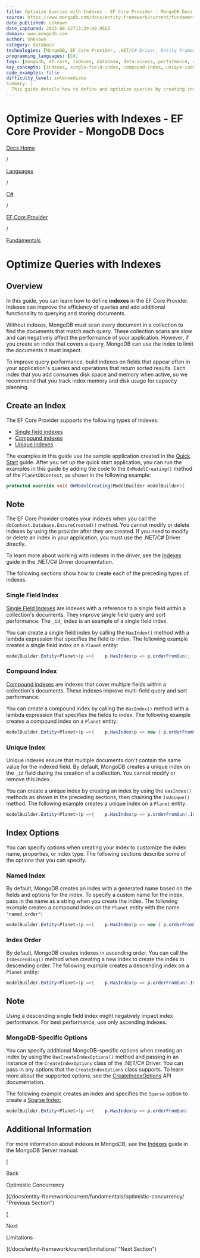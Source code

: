 ```yaml
---
title: Optimize Queries with Indexes - EF Core Provider - MongoDB Docs
source: https://www.mongodb.com/docs/entity-framework/current/fundamentals/indexes/
date_published: unknown
date_captured: 2025-08-12T13:29:00.955Z
domain: www.mongodb.com
author: Unknown
category: database
technologies: [MongoDB, EF Core Provider, .NET/C# Driver, Entity Framework Core]
programming_languages: [C#]
tags: [mongodb, ef-core, indexes, database, data-access, performance, csharp, query-optimization]
key_concepts: [indexes, single-field-index, compound-index, unique-index, index-options, query-optimization, OnModelCreating]
code_examples: false
difficulty_level: intermediate
summary: |
  This guide details how to define and optimize queries by creating indexes using the EF Core Provider for MongoDB. It explains the importance of indexes in improving query performance by limiting document scans and covers the creation of single-field, compound, and unique indexes. The article provides C# code examples for each index type and discusses advanced options such as naming indexes, specifying index order, and applying MongoDB-specific configurations. It also highlights that indexes are created when `dbContext.Database.EnsureCreated()` is called and cannot be modified or deleted via the provider afterward.
---
```

# Optimize Queries with Indexes - EF Core Provider - MongoDB Docs

[Docs Home](https://www.mongodb.com/docs/)

/

[Languages](https://www.mongodb.com/docs/drivers/)

/

[C#](https://www.mongodb.com/docs/languages/csharp/)

/

[EF Core Provider](/docs/entity-framework/current/)

/

[Fundamentals](/docs/entity-framework/current/fundamentals/)

# Optimize Queries with Indexes

## Overview

In this guide, you can learn how to define **indexes** in the EF Core Provider. Indexes can improve the efficiency of queries and add additional functionality to querying and storing documents.

Without indexes, MongoDB must scan every document in a collection to find the documents that match each query. These collection scans are slow and can negatively affect the performance of your application. However, if you create an index that covers a query, MongoDB can use the index to limit the documents it must inspect.

To improve query performance, build indexes on fields that appear often in your application's queries and operations that return sorted results. Each index that you add consumes disk space and memory when active, so we recommend that you track index memory and disk usage for capacity planning.

## Create an Index

The EF Core Provider supports the following types of indexes:

*   [Single field indexes](#single-field-index)
*   [Compound indexes](#compound-index)
*   [Unique indexes](#unique-index)

The examples in this guide use the sample application created in the [Quick Start](/docs/entity-framework/current/quick-start/#std-label-entity-framework-quickstart) guide. After you set up the quick start application, you can run the examples in this guide by adding the code to the `OnModelCreating()` method of the `PlanetDbContext`, as shown in the following example:

```csharp
protected override void OnModelCreating(ModelBuilder modelBuilder){    base.OnModelCreating(modelBuilder);    // Paste example code here}
```

## Note

The EF Core Provider creates your indexes when you call the `dbContext.Database.EnsureCreated()` method. You cannot modify or delete indexes by using the provider after they are created. If you need to modify or delete an index in your application, you must use the .NET/C# Driver directly.

To learn more about working with indexes in the driver, see the [Indexes](https://www.mongodb.com/docs/drivers/csharp/current/fundamentals/indexes/) guide in the .NET/C# Driver documentation.

The following sections show how to create each of the preceding types of indexes.

### Single Field Index

[Single Field Indexes](https://www.mongodb.com/docs/manual/core/indexes/index-types/index-single/) are indexes with a reference to a single field within a collection's documents. They improve single field query and sort performance. The `_id_` index is an example of a single field index.

You can create a single field index by calling the `HasIndex()` method with a lambda expression that specifies the field to index. The following example creates a single field index on a `Planet` entity:

```csharp
modelBuilder.Entity<Planet>(p =>{    p.HasIndex(p => p.orderFromSun);    p.ToCollection("planets");});
```

### Compound Index

[Compound indexes](https://www.mongodb.com/docs/manual/core/indexes/index-types/index-compound/) are indexes that cover multiple fields within a collection's documents. These indexes improve multi-field query and sort performance.

You can create a compound index by calling the `HasIndex()` method with a lambda expression that specifies the fields to index. The following example creates a compound index on a `Planet` entity:

```csharp
modelBuilder.Entity<Planet>(p =>{    p.HasIndex(p => new { p.orderFromSun, p.name });    p.ToCollection("planets");});
```

### Unique Index

Unique indexes ensure that multiple documents don't contain the same value for the indexed field. By default, MongoDB creates a unique index on the `_id` field during the creation of a collection. You cannot modify or remove this index.

You can create a unique index by creating an index by using the `HasIndex()` methods as shown in the preceding sections, then chaining the `IsUnique()` method. The following example creates a unique index on a `Planet` entity:

```csharp
modelBuilder.Entity<Planet>(p =>{    p.HasIndex(p => p.orderFromSun).IsUnique();    p.ToCollection("planets");});
```

## Index Options

You can specify options when creating your index to customize the index name, properties, or index type. The following sections describe some of the options that you can specify.

### Named Index

By default, MongoDB creates an index with a generated name based on the fields and options for the index. To specify a custom name for the index, pass in the name as a string when you create the index. The following example creates a compound index on the `Planet` entity with the name `"named_order"`:

```csharp
modelBuilder.Entity<Planet>(p =>{    p.HasIndex(p => new { p.orderFromSun, p.name }, "named_order");    p.ToCollection("planets");});
```

### Index Order

By default, MongoDB creates indexes in ascending order. You can call the `IsDescending()` method when creating a new index to create the index in descending order. The following example creates a descending index on a `Planet` entity:

```csharp
modelBuilder.Entity<Planet>(p =>{    p.HasIndex(p => p.orderFromSun).IsDescending();    p.ToCollection("planets");});
```

## Note

Using a descending single field index might negatively impact index performance. For best performance, use only ascending indexes.

### MongoDB-Specific Options

You can specify additional MongoDB-specific options when creating an index by using the `HasCreateIndexOptions()` method and passing in an instance of the `CreateIndexOptions` class of the .NET/C# Driver. You can pass in any options that the `CreateIndexOptions` class supports. To learn more about the supported options, see the [CreateIndexOptions](https://mongodb.github.io/mongo-csharp-driver/3.0.0/api/MongoDB.Driver/MongoDB.Driver.CreateIndexOptions.html) API documentation.

The following example creates an index and specifies the `Sparse` option to create a [Sparse Index:](https://www.mongodb.com/docs/manual/core/index-sparse/)

```csharp
modelBuilder.Entity<Planet>(p =>{    p.HasIndex(p => p.orderFromSun)        .HasCreateIndexOptions(new CreateIndexOptions() { Sparse = true });    p.ToCollection("planets");});
```

## Additional Information

For more information about indexes in MongoDB, see the [Indexes](https://www.mongodb.com/docs/manual/core/indexes/) guide in the MongoDB Server manual.

[

Back

Optimistic Concurrency

](/docs/entity-framework/current/fundamentals/optimistic-concurrency/ "Previous Section")

[

Next

Limitations

](/docs/entity-framework/current/limitations/ "Next Section")